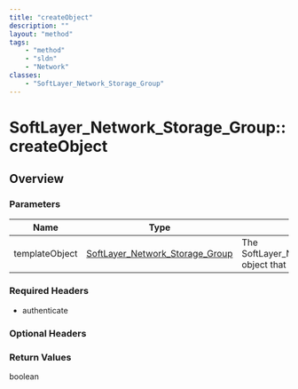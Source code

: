 ```yaml
---
title: "createObject"
description: ""
layout: "method"
tags:
    - "method"
    - "sldn"
    - "Network"
classes:
    - "SoftLayer_Network_Storage_Group"
---
```

# SoftLayer_Network_Storage_Group::createObject
## Overview 


### Parameters 
|Name | Type | Description |
| --- | --- | --- |
|templateObject| <a href='/reference/datatypes/SoftLayer_Network_Storage_Group'>SoftLayer_Network_Storage_Group </a>| The SoftLayer_Network_Storage_Group object that you wish to create.|


### Required Headers
* authenticate

### Optional Headers

### Return Values
boolean
